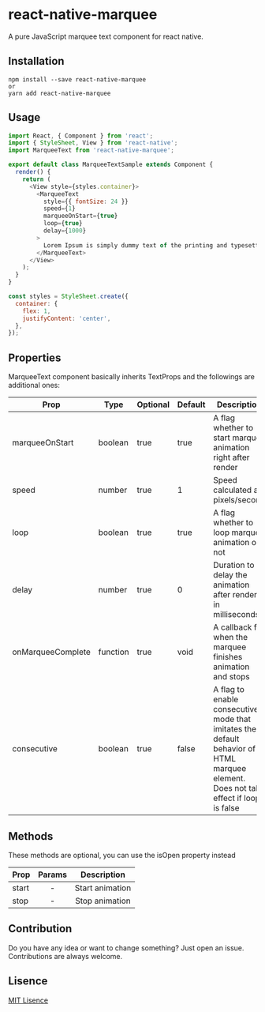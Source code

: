 # react-native-marquee

A pure JavaScript marquee text component for react native.

## Installation

```
npm install --save react-native-marquee
or
yarn add react-native-marquee
```

## Usage

```Javascript
import React, { Component } from 'react';
import { StyleSheet, View } from 'react-native';
import MarqueeText from 'react-native-marquee';

export default class MarqueeTextSample extends Component {
  render() {
    return (
      <View style={styles.container}>
        <MarqueeText
          style={{ fontSize: 24 }}
          speed={1}
          marqueeOnStart={true}
          loop={true}
          delay={1000}
        >
          Lorem Ipsum is simply dummy text of the printing and typesetting industry and typesetting industry.
        </MarqueeText>
      </View>
    );
  }
}

const styles = StyleSheet.create({
  container: {
    flex: 1,
    justifyContent: 'center',
  },
});
```

## Properties

MarqueeText component basically inherits TextProps and the followings are additional ones: 

| Prop              | Type     | Optional | Default | Description
|-------------------|----------|----------|---------| -----------
| marqueeOnStart    | boolean  | true     | true    | A flag whether to start marquee animation right after render
| speed             | number   | true     | 1       | Speed calculated as pixels/second
| loop              | boolean  | true     | true    | A flag whether to loop marquee animation or not
| delay             | number   | true     | 0       | Duration to delay the animation after render, in milliseconds
| onMarqueeComplete | function | true     | void    | A callback for when the marquee finishes animation and stops
| consecutive       | boolean  | true     | false   | A flag to enable consecutive mode that imitates the default behavior of HTML marquee element. Does not take effect if loop is false

## Methods

These methods are optional, you can use the isOpen property instead

| Prop    | Params | Description      |
|:--------|:------:|:----------------:|
| start   |   -    | Start animation  |
| stop    |   -    | Stop animation   |

## Contribution

Do you have any idea or want to change something? Just open an issue. Contributions are always welcome.

## Lisence

[MIT Lisence](https://opensource.org/licenses/MIT)
